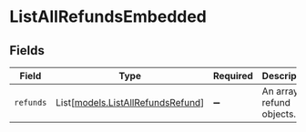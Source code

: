 # ListAllRefundsEmbedded


## Fields

| Field                                                                  | Type                                                                   | Required                                                               | Description                                                            |
| ---------------------------------------------------------------------- | ---------------------------------------------------------------------- | ---------------------------------------------------------------------- | ---------------------------------------------------------------------- |
| `refunds`                                                              | List[[models.ListAllRefundsRefund](../models/listallrefundsrefund.md)] | :heavy_minus_sign:                                                     | An array of refund objects.                                            |